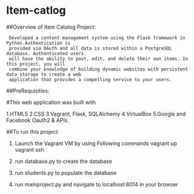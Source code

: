 # Item-catlog
##Overview of Item Catalog Project:

     Developed a content management system using the Flask framework in Python.Authentication is 
     provided via OAuth and all data is stored within a PostgreSQL database. Authenticated users
     will have the ability to post, edit, and delete their own items. In this project, you will 
     combine your knowledge of building dynamic websites with persistent data storage to create a web
     application that provides a compelling service to your users.


##PreRequisities:

#This web application was built with 

  1.HTML5 
  2.CSS
  3.Vagrant, Flask, SQLAlchemy
  4.VirtualBox
  5.Google and Facebook Oauth2 & APIs.

##To run this project:

1. Launch the Vagrant VM by using Following commands
   vagrant up
   vagrant ssh
    
2. run database.py to create the database


3. run students.py to populate the database


4. run mainproject.py and navigate to localhost:8014 in your browser

